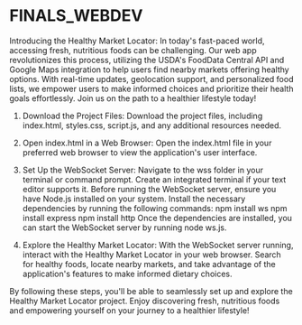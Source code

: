 # FINALS_WEBDEV

Introducing the Healthy Market Locator: In today's fast-paced world, accessing fresh, nutritious foods can be challenging. Our web app revolutionizes this process, utilizing the USDA's FoodData Central API and Google Maps integration to help users find nearby markets offering healthy options. With real-time updates, geolocation support, and personalized food lists, we empower users to make informed choices and prioritize their health goals effortlessly. Join us on the path to a healthier lifestyle today!

1. Download the Project Files:
Download the project files, including index.html, styles.css, script.js, and any additional resources needed.

2. Open index.html in a Web Browser:
Open the index.html file in your preferred web browser to view the application's user interface.

3. Set Up the WebSocket Server:
Navigate to the wss folder in your terminal or command prompt.
Create an integrated terminal if your text editor supports it.
Before running the WebSocket server, ensure you have Node.js installed on your system.
Install the necessary dependencies by running the following commands:
npm install ws
npm install express
npm install http
Once the dependencies are installed, you can start the WebSocket server by running node ws.js.

4. Explore the Healthy Market Locator:
With the WebSocket server running, interact with the Healthy Market Locator in your web browser.
Search for healthy foods, locate nearby markets, and take advantage of the application's features to make informed dietary choices.

By following these steps, you'll be able to seamlessly set up and explore the Healthy Market Locator project. Enjoy discovering fresh, nutritious foods and empowering yourself on your journey to a healthier lifestyle!
